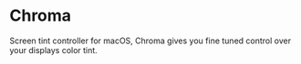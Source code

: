 # Chroma
Screen tint controller for macOS, Chroma gives you fine tuned control over your displays color tint.
